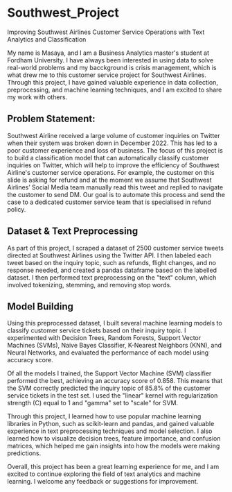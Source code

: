 # Southwest_Project
Improving Southwest Airlines Customer Service Operations with Text Analytics and Classification


My name is Masaya, and I am a Business Analytics master's student at Fordham University. I have always been interested in using data to solve real-world problems and my bacckground is crisis management, which is what drew me to this customer service project for Southwest Airlines. Through this project, I have gained valuable experience in data collection, preprocessing, and machine learning techniques, and I am excited to share my work with others.

## Problem Statement:
Southwest Airline received a large volume of customer inquiries on Twitter when their system was broken down in December 2022. This has led to a poor customer experience and loss of business. The focus of this project is to build a classification model that can automatically classify customer inquiries on Twitter, which will help to improve the efficiency of Southwest Airline's customer service operations. 
For example, the customer on this slide is asking for refund and at the moment we assume that Southwest Airlines’ Social Media team manually read this tweet and replied to navigate the customer to send DM. Our goal is to automate this process and send the case to a dedicated customer service team that is specialised in refund policy.

## Dataset & Text Preprocessing
As part of this project, I scraped a dataset of 2500 customer service tweets directed at Southwest Airlines using the Twitter API. I then labeled each tweet based on the inquiry topic, such as refunds, flight changes, and no response needed, and created a pandas dataframe based on the labelled dataset. I then performed text preprocessing on the "text" column, which involved tokenizing, stemming, and removing stop words.

## Model Building
Using this preprocessed dataset, I built several machine learning models to classify customer service tickets based on their inquiry topic. I experimented with Decision Trees, Random Forests, Support Vector Machines (SVMs), Naive Bayes Classifier, K-Nearest Neighbors (KNN), and Neural Networks, and evaluated the performance of each model using accuracy score. 

Of all the models I trained, the Support Vector Machine (SVM) classifier performed the best, achieving an accuracy score of 0.858. This means that the SVM correctly predicted the inquiry topic of 85.8% of the customer service tickets in the test set. I used the "linear" kernel with regularization strength (C) equal to 1 and "gamma" set to "scale" for SVM.

Through this project, I learned how to use popular machine learning libraries in Python, such as scikit-learn and pandas, and gained valuable experience in text preprocessing techniques and model selection. I also learned how to visualize decision trees, feature importance, and confusion matrices, which helped me gain insights into how the models were making predictions.

Overall, this project has been a great learning experience for me, and I am excited to continue exploring the field of text analytics and machine learning.  I welcome any feedback or suggestions for improvement.






